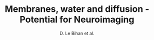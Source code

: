 ---
cat: ciel
subcat: neurophysics
bestof: false
author: D. Le Bihan et al.
title: Membranes, water and diffusion - Potential for Neuroimaging
year: 2008
type: misc
---